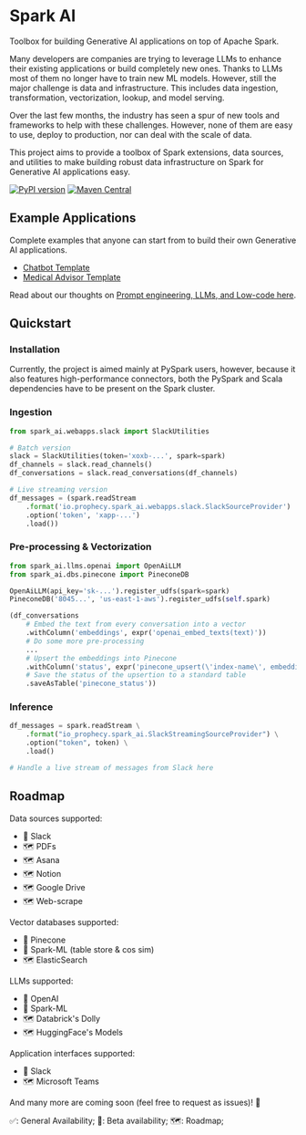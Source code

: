 # Spark AI

Toolbox for building Generative AI applications on top of Apache Spark.

Many developers are companies are trying to leverage LLMs to enhance their existing applications or build completely new
ones. Thanks to LLMs most of them no longer have to train new ML models. However, still the major challenge is data and
infrastructure. This includes data ingestion, transformation, vectorization, lookup, and model serving.

Over the last few months, the industry has seen a spur of new tools and frameworks to help with these challenges.
However, none of them are easy to use, deploy to production, nor can deal with the scale of data.

This project aims to provide a toolbox of Spark extensions, data sources, and utilities to make building robust
data infrastructure on Spark for Generative AI applications easy.

[![PyPI version](https://badge.fury.io/py/prophecy-spark-ai.svg)](https://badge.fury.io/py/prophecy-spark-ai) [![Maven Central](https://maven-badges.herokuapp.com/maven-central/io.prophecy/spark-ai_2.12/badge.svg)](https://maven-badges.herokuapp.com/maven-central/io.prophecy/spark-ai_2.12)

## Example Applications

Complete examples that anyone can start from to build their own Generative AI applications.

- [Chatbot Template](https://github.com/prophecy-samples/gen-ai-chatbot-template)
- [Medical Advisor Template](https://github.com/prophecy-samples/gen-ai-med-avisor-template)

Read about our thoughts on [Prompt engineering, LLMs, and Low-code here](https://www.prophecy.io/blog/prophecy-generative-ai-platform-applications-on-enterprise-data-built-in-hours). 

## Quickstart

### Installation

Currently, the project is aimed mainly at PySpark users, however, because it also features high-performance connectors,
both the PySpark and Scala dependencies have to be present on the Spark cluster.

### Ingestion

```python
from spark_ai.webapps.slack import SlackUtilities

# Batch version
slack = SlackUtilities(token='xoxb-...', spark=spark)
df_channels = slack.read_channels()
df_conversations = slack.read_conversations(df_channels)

# Live streaming version
df_messages = (spark.readStream
    .format('io.prophecy.spark_ai.webapps.slack.SlackSourceProvider')
    .option('token', 'xapp-...')
    .load())
```

### Pre-processing & Vectorization

```python
from spark_ai.llms.openai import OpenAiLLM
from spark_ai.dbs.pinecone import PineconeDB

OpenAiLLM(api_key='sk-...').register_udfs(spark=spark)
PineconeDB('8045...', 'us-east-1-aws').register_udfs(self.spark)

(df_conversations
    # Embed the text from every conversation into a vector
    .withColumn('embeddings', expr('openai_embed_texts(text)'))
    # Do some more pre-processing
    ... 
    # Upsert the embeddings into Pinecone
    .withColumn('status', expr('pinecone_upsert(\'index-name\', embeddings)'))
    # Save the status of the upsertion to a standard table
    .saveAsTable('pinecone_status'))
```

### Inference 

```python
df_messages = spark.readStream \
    .format("io_prophecy.spark_ai.SlackStreamingSourceProvider") \
    .option("token", token) \
    .load()

# Handle a live stream of messages from Slack here
```

## Roadmap

Data sources supported:

- 🚧 Slack
- 🗺️ PDFs
- 🗺️ Asana
- 🗺️ Notion
- 🗺️ Google Drive
- 🗺 Web-scrape

Vector databases supported:

- 🚧 Pinecone
- 🚧 Spark-ML (table store & cos sim)
- 🗺 ElasticSearch

LLMs supported:

- 🚧 OpenAI
- 🚧 Spark-ML
- 🗺️ Databrick's Dolly
- 🗺️ HuggingFace's Models

Application interfaces supported:

- 🚧 Slack
- 🗺️ Microsoft Teams

And many more are coming soon (feel free to request as issues)! 🚀

✅: General Availability; 🚧: Beta availability; 🗺️: Roadmap; 
